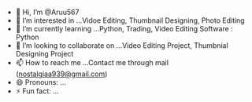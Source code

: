 - 👋 Hi, I’m @Aruu567
- 👀 I’m interested in ...Vidoe Editing, Thumbnail Designing, Photo Editing
- 🌱 I’m currently learning ...Python, Trading, Video Editing Software : Python 
- 💞️ I’m looking to collaborate on ...Video Editing Project, Thumbnial Designing Project
- 📫 How to reach me ...Contact me through mail (nostalgiaa939@gmail.com)
- 😄 Pronouns: ...
- ⚡ Fun fact: ...

<!---
Aruu567/Aruu567 is a ✨ special ✨ repository because its `README.md` (this file) appears on your GitHub profile.
You can click the Preview link to take a look at your changes.
--->
